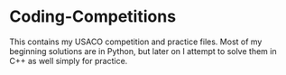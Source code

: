 # Coding-Competitions

This contains my USACO competition and practice files. Most of my beginning solutions are in Python, but later on I attempt to solve them in C++ as well simply for practice.
